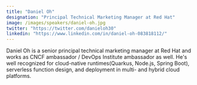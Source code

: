 ```yaml
---
title: "Daniel Oh"
designation: "Principal Technical Marketing Manager at Red Hat"
image: /images/speakers/daniel-oh.jpg
twitter: "https://twitter.com/danieloh30"
linkedin: "https://www.linkedin.com/in/daniel-oh-083818112/"
---
```


Daniel Oh is a senior principal technical marketing manager at Red Hat and works as CNCF ambassador / DevOps Institute ambassador as well. He's well recognized for cloud-native runtimes(Quarkus, Node.js, Spring Boot), serverless function design, and deployment in multi- and hybrid cloud platforms.